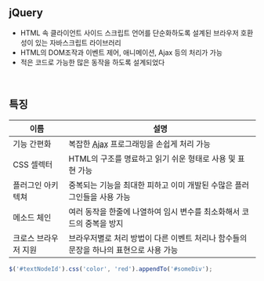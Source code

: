 <!-- --- --><!-- title: 개요 --><!-- updated: 2023-01-06 06:52:08Z --><!-- created: 2022-12-31 07:44:11Z --><!-- latitude: 37.44491680 --><!-- longitude: 127.13886840 --><!-- altitude: 0.0000 --><!-- --- -->## jQuery- HTML 속 클라이언트 사이드 스크립트 언어를 단순화하도록 설계된 브라우저 호환성이 있는 자바스크립트 라이브러리- HTML의 DOM조작과 이벤트 제어, 애니메이션, Ajax 등의 처리가 가능- 적은 코드로 가능한 많은 동작을 하도록 설계되었다<br>## 특징|이름|설명||--|--||기능 간편화| 복잡한 <abbr title="전체 페이지를 새로고침 하지 않고 일부만 업데이트하는 방법">Ajax</abbr> 프로그래밍을 손쉽게 처리 가능||CSS 셀렉터| HTML의 구조를 명료하고 읽기 쉬운 형태로 사용 및 표현 가능||플러그인 아키텍쳐| 중복되는 기능을 최대한 피하고 이미 개발된 수많은 플러그인들을 사용 가능||메소드 체인| 여러 동작을 한줄에 나열하여 임시 변수를 최소화해서 코드의 중복을 방지||크로스 브라우저 지원| 브라우저별로 처리 방법이 다른 이벤트 처리나 함수들의 문장을 하나의 표현으로 사용 가능|```javascript$('#textNodeId').css('color', 'red').appendTo('#someDiv');```